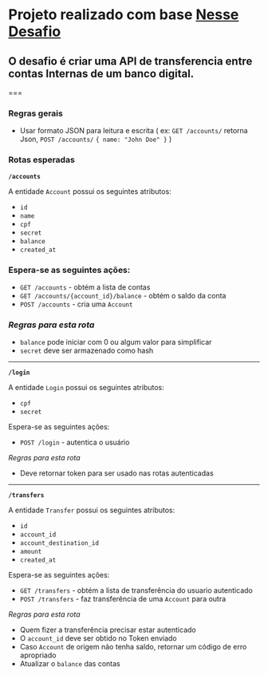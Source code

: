 # Projeto realizado com base [Nesse Desafio](https://gist.github.com/guilhermebr/fb0d5896d76634703d385a4c68b730d8)

## O desafio é criar uma API de transferencia entre contas Internas de um banco digital.

===

### <p> Regras gerais </p>

- Usar formato JSON para leitura e escrita ( ex: `GET /accounts/` retorna Json, `POST /accounts/` `{ name: "John Doe" }` )

### <p> Rotas esperadas </p>

**`/accounts`**

A entidade `Account` possui os seguintes atributos:

- `id`
- `name`
- `cpf`
- `secret`
- `balance`
- `created_at`

### Espera-se as seguintes ações:

- `GET /accounts` - obtém a lista de contas
- `GET /accounts/{account_id}/balance` - obtém o saldo da conta
- `POST /accounts` - cria uma `Account`

### _Regras para esta rota_

- `balance` pode iniciar com 0 ou algum valor para simplificar
- `secret` deve ser armazenado como hash

<hr>

**`/login`**

A entidade `Login` possui os seguintes atributos:

- `cpf`
- `secret`

Espera-se as seguintes ações:

- `POST /login` - autentica o usuário

_Regras para esta rota_

- Deve retornar token para ser usado nas rotas autenticadas

<hr>

**`/transfers`**

A entidade `Transfer` possui os seguintes atributos:

- `id`
- `account_id`
- `account_destination_id`
- `amount`
- `created_at`

Espera-se as seguintes ações:

- `GET /transfers` - obtém a lista de transferência do usuario autenticado
- `POST /transfers` - faz transferência de uma `Account` para outra

_Regras para esta rota_

- Quem fizer a transferência precisar estar autenticado
- O `account_id` deve ser obtido no Token enviado
- Caso `Account` de origem não tenha saldo, retornar um código de erro apropriado
- Atualizar o `balance` das contas
